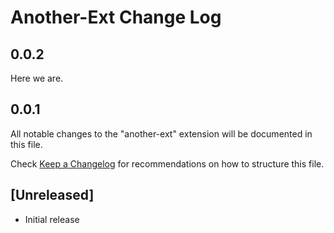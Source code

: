 # Another-Ext Change Log

## 0.0.2

Here we are.

## 0.0.1

All notable changes to the "another-ext" extension will be documented in this file.

Check [Keep a Changelog](http://keepachangelog.com/) for recommendations on how to structure this file.

## [Unreleased]

- Initial release